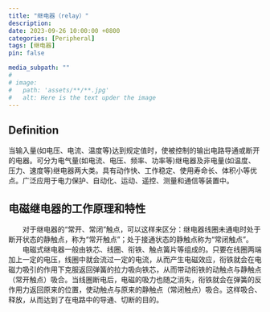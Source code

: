 ```yaml
---
title: "继电器（relay）"
description: 
date: 2023-09-26 10:00:00 +0800
categories: [Peripheral]
tags: [继电器]
pin: false

media_subpath: ""
#
# image:
#   path: 'assets/**/**.jpg'
#   alt: Here is the text upder the image
---
```

## Definition
当输入量(如电压、电流、温度等)达到规定值时，使被控制的输出电路导通或断开的电器。可分为电气量(如电流、电压、频率、功率等)继电器及非电量(如温度、压力、速度等)继电器两大类。具有动作快、工作稳定、使用寿命长、体积小等优点。广泛应用于电力保护、自动化、运动、遥控、测量和通信等装置中。

## 电磁继电器的工作原理和特性  
　　对于继电器的“常开、常闭”触点，可以这样来区分：继电器线圈未通电时处于断开状态的静触点，称为“常开触点”；处于接通状态的静触点称为“常闭触点”。  
　　电磁式继电器一般由铁芯、线圈、衔铁、触点簧片等组成的。只要在线圈两端加上一定的电压，线圈中就会流过一定的电流，从而产生电磁效应，衔铁就会在电磁力吸引的作用下克服返回弹簧的拉力吸向铁芯，从而带动衔铁的动触点与静触点（常开触点）吸合。当线圈断电后，电磁的吸力也随之消失，衔铁就会在弹簧的反作用力返回原来的位置，使动触点与原来的静触点（常闭触点）吸合。这样吸合、释放，从而达到了在电路中的导通、切断的目的。  